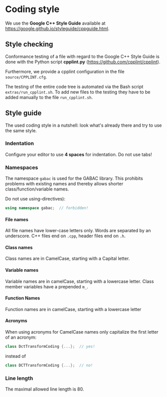 # Coding style

We use the **Google C++ Style Guide** available at https://google.github.io/styleguide/cppguide.html.

## Style checking

Conformance testing of a file with regard to the Google C++ Style Guide is done with the Python script **cpplint.py** (https://github.com/cpplint/cpplint).

Furthermore, we provide a cpplint configuration in the file ``source/CPPLINT.cfg``.

The testing of the entire code tree is automated via the Bash script ``extras/run_cpplint.sh``. To add new files to the testing they have to be added manually to the file ``run_cpplint.sh``.

## Style guide

The used coding style in a nutshell: look what's already there and try to use the same style.

### Indentation

Configure your editor to use **4 spaces** for indentation. Do not use tabs!

### Namespaces

The namespace ``gabac`` is used for the GABAC library. This prohibits problems with existing names and thereby allows shorter class/function/variable names.

Do not use using-directives):

```cpp
using namespace gabac;  // forbidden!
```

#### File names

All file names have lower-case letters only. Words are separated by an underscore. C++ files end on `.cpp`, header files end on `.h`.

#### Class names
Class names are in CamelCase, starting with a Capital letter.

#### Variable names

Variable names are in camelCase, starting with a lowercase letter. Class member variables have a prepended `m_`.

#### Function Names

Function names are in camelCase, starting with a lowercase letter

#### Acronyms

When using acronyms for CamelCase names only capitalize the first letter of an acronym:

```cpp
class DctTransformCoding {...};  // yes!
```

instead of

```cpp
class DCTTransformCoding {...};  // no!
```

### Line length

The maximal allowed line length is 80.
